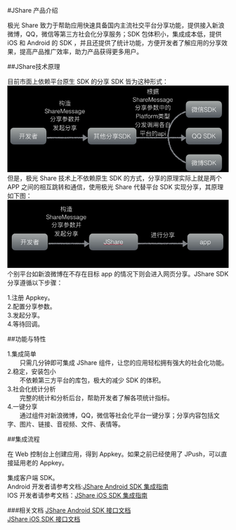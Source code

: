 #JShare 产品介绍

极光 Share 致力于帮助应用快速具备国内主流社交平台分享功能，提供接入新浪微博，QQ，微信等第三方社会化分享服务；SDK 包体积小，集成成本低，提供 iOS 和 Android 的 SDK ，并且还提供了统计功能，方便开发者了解应用的分享效果，提高产品推广效率，助力产品获得更多用户。


##JShare技术原理

目前市面上依赖平台原生 SDK 的分享 SDK 皆为这种形式：
![](image/yilaiban.png)但是，极光 Share 技术上不依赖原生 SDK 的方式，分享的原理实际上就是两个 APP 之间的相互跳转和通信，使用极光 Share 代替平台 SDK 实现分享，其原理如下图：![](image/feiyilaiban.png)个别平台如新浪微博在不存在目标 app 的情况下则会进入网页分享。JShare SDK 分享遵循以下步骤：

1.注册 Appkey。<br>
2.配置分享参数。<br>
3.发起分享。<br>
4.等待回调。<br>

##功能与特性

1.集成简单<br>
&emsp;&emsp;只需几分钟即可集成 JShare 组件，让您的应用轻松拥有强大的社会化功能。<br>
2.稳定，安装包小<br>
&emsp;&emsp;不依赖第三方平台的库包，极大的减少 SDK 的体积。<br>
3.社会化统计分析<br>
&emsp;&emsp;完整的统计和分析后台，帮助开发者了解各项统计指标。<br>
4.一键分享<br>
&emsp;&emsp;通过组件对新浪微博，QQ，微信等社会化平台一键分享；分享内容包括文字、图片、链接、音视频、文件、表情等。<br>


##集成流程

在 Web 控制台上创建应用，得到 Appkey。如果之前已经使用了 JPush，可以直接延用老的 Appkey。

集成客户端 SDK。<br>
Android 开发者请参考文档:[JShare Android SDK 集成指南](../client/Android/android_sdk.md)<br>
IOS 开发者请参考文档：[JShare iOS SDK 集成指南](../client/iOS/ios_sdk.md)<br>

###相关文档
[JShare Android SDK 接口文档](../client/Android/android_api.md)<br>
[JShare iOS SDK 接口文档](../client/iOS/ios_api.md)